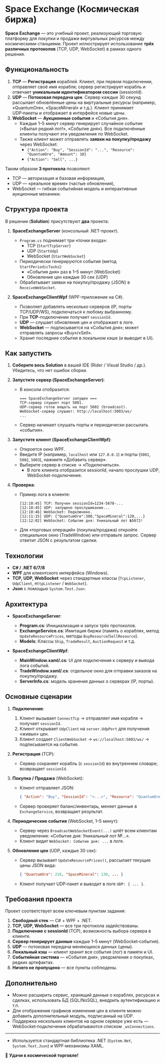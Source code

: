 ﻿# Space Exchange (Космическая биржа)

**Space Exchange** — это учебный проект, реализующий торговую платформу для покупки и продажи виртуальных ресурсов между космическими станциями. Проект иллюстрирует использование **трёх различных протоколов** (TCP, UDP, WebSocket) в рамках одного решения.

## Функциональность

1. **TCP** — **Регистрация** кораблей. Клиент, при первом подключении, отправляет своё имя корабля; сервер регистрирует корабль и отвечает **уникальным идентификатором сессии** (sessionId).
2. **UDP** — **Потоковая передача цен**. Сервер каждые 30 секунд рассылает обновлённые цены на виртуальные ресурсы (например, «QuantumOre», «SpaceMineral» и т.д.). Клиент принимает UDP‑пакеты и отображает в интерфейсе новые цены.
3. **WebSocket** — **Аукционные события** и «События дня».
    - Каждые 1–5 минут сервер генерирует случайное событие («Выпал редкий лот!», «Событие дня»). Все подключённые клиенты получают эти уведомления по WebSocket.
    - Также клиент может отправлять **заявки на покупку/продажу** через WebSocket:
        - `{"Action": "Buy", "SessionId": "...", "Resource": "QuantumOre", "Amount": 10}`
        - `{"Action": "Sell", ...}`

Таким образом **3 протокола** позволяют:
- TCP — авторизация и базовая информация,
- UDP — «реальное время» (частые обновления),
- WebSocket — гибкая событийная модель и интерактивные аукционные механики.

## Структура проекта

В решении (**Solution**) присутствуют **два** проекта:

1. **SpaceExchangeServer** (консольный .NET-проект).
    - `Program.cs` поднимает три «точки входа»:
        - TCP (`StartTcpServer`)
        - UDP (`StartUdp`)
        - WebSocket (`StartWebSocket`)
    - Периодически генерируются события (метод `StartPeriodicTasks`):
        - «События дня» раз в 1–5 минут (WebSocket)
        - Обновление цен каждые 30 сек (UDP)
    - Обрабатывает заявки на покупку/продажу (JSON) в `ReceiveWebSocket`.

2. **SpaceExchangeClientWpf** (WPF-приложение на C#).
    - Позволяет добавлять несколько серверов (IP, порты TCP/UDP/WS), подключаться к любому выбранному.
    - При **TCP**-подключении получает `sessionId`.
    - **UDP** — слушает обновления цен и отображает в логе.
    - **WebSocket** — подписывается на «События дня»; может отправлять запросы «Buy»/«Sell».
    - Хранит последние события в локальном кэше (и выводит в UI).

## Как запустить

1. **Соберите весь Solution** в вашей IDE (Rider / Visual Studio / др.). Убедитесь, что нет ошибок сборки.

2. **Запустите сервер (SpaceExchangeServer)**:
    - В консоли отобразится:
      ```
      === SpaceExchangeServer запущен ===
      TCP-сервер слушает порт 5001.
      UDP-сервер готов вещать на порт 5002 (broadcast).
      WebSocket-сервер слушает: http://localhost:5003/ws/
      ...
      ```  
    - Сервер начинает слушать порты и периодически рассылать «события».

3. **Запустите клиент (SpaceExchangeClientWpf)**:
    - Откроется окно WPF.
    - Введите IP (например, `localhost` или `127.0.0.1`) и порты (`5001`, `5002`, `5003`), нажмите «Добавить сервер».
    - Выберите сервер в списке → «Подключиться».
        - В логе клиента отобразится sessionId, начало прослушки UDP, WebSocket-подключение.

4. **Проверка**:
    - Пример лога в клиенте:
      ```
      [12:10:45] TCP: Получен sessionId=1234-5678-...
      [12:10:45] UDP: запущено прослушивание...
      [12:10:46] WebSocket: Подключено.
      [12:11:15] UDP: {"QuantumOre":300,"SpaceMineral":120,...}
      [12:12:02] WebSocket: Событие дня: Уникальный лот №5672!
      ```
    - Для «торговых операций» (покупка/продажа) откройте специальное окно (TradeWindow) или отправьте запрос. Сервер ответит JSON с результатом сделки.

## Технологии

- **C# / .NET 6/7/8**
- **WPF** для клиентского интерфейса (Windows).
- **TCP, UDP, WebSocket** через стандартные классы (`TcpListener`, `UdpClient`, `HttpListener` / `WebSocket`).
- **Json** с помощью `System.Text.Json`.

## Архитектура

- **SpaceExchangeServer**:
    - **Program.cs**: Инициализация и запуск трёх протоколов.
    - **ExchangeService.cs**: Имитация биржи (память о кораблях, метод `UpdateResourcePrices`, методы `BuyResource`/`SellResource`).
    - **Models**: Классы `Ship`, `TradeResult`, `AuctionRequest` и т.д.

- **SpaceExchangeClientWpf**:
    - **MainWindow.xaml/.cs**: UI для подключения к серверу и вывода лога событий.
    - **TradeWindow.xaml/.cs**: отдельное окно для отправки заказов на покупку/продажу.
    - **ServerInfo.cs**: модель хранения данных о серверах (IP, порты).

## Основные сценарии

1. **Подключение**:
    1. Клиент вызывает `ConnectTcp` → отправляет имя корабля → получает `sessionId`.
    2. Клиент открывает `UdpClient` на `server.UdpPort` для получения «живых» цен.
    3. Клиент создает `ClientWebSocket` → `ws://localhost:5003/ws/` → подписывается на события.

2. **Регистрация** (TCP):
    - Сервер сохраняет корабль (с `sessionId`) во внутреннем словаре; возвращает `sessionId`.

3. **Покупка / Продажа** (WebSocket):
    - Клиент отправляет JSON:
      ```json
      { "Action": "Buy", "SessionId": "<...>", "Resource": "QuantumOre", "Amount": 10 }
      ```
    - Сервер проверяет баланс/инвентарь, меняет данные в `ExchangeService`, возвращает результат.

4. **Периодические события** (WebSocket, 1–5 минут):
    - Сервер через `BroadcastWebSocketEvent(...)` шлёт всем клиентам уведомление: «Событие дня: Уникальный лот №...».
    - Клиент видит `WebSocket: Событие дня: ...` в логе.

5. **Обновление цен** (UDP, каждые 30 сек):
    - Сервер вызывает `UpdateResourcePrices()`, рассылает текущие цены JSON вида:
      ```json
      { "QuantumOre": 210, "SpaceMineral": 130, ... }
      ```
    - Клиент получает UDP‑пакет и выводит в логе `UDP: { ... }`.

## Требования проекта

Проект соответствует всем ключевым пунктам задания:

1. **Свободный стек** — C# + WPF + .NET.
2. **TCP, UDP, WebSocket** — все три протокола задействованы.
3. **Подключение с sessionId** (TCP), возможность выбора сервера в клиенте.
4. **Сервер генерирует данные** каждые 1–5 минут (WebSocket‑события).
5. **UDP** — потоковая передача меняющихся данных (цены).
6. **Локальный кэш** — клиент хранит все события (лог) в памяти и UI.
7. **Событийная система** — «События дня», уведомления о покупках, редких артефактах.
8. **Ничего не пропущено** — все пункты соблюдены.

## Дополнительно

- Можно расширить сервис, хранящий данные о кораблях, ресурсах и сделках, использовать БД (SQL/NoSQL), внедрить аутентификацию и т.п.
- Для отображения графиков изменения цен в клиенте можно добавить дополнительный модуль, подписанный на UDP.
- Поддержка нескольких клиентов на одном сервере уже есть — WebSocket‑подключения обрабатываются списком `_wsConnections`.

---

- Используется стандартная библиотека .NET (`System.Net`, `System.Text.Json`) и WPF‑механизмы XAML.

:rocket: **Удачи в космической торговле!**